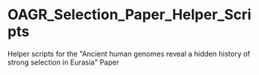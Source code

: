 # OAGR_Selection_Paper_Helper_Scripts
Helper scripts for the "Ancient human genomes reveal a hidden history of strong selection in Eurasia" Paper
